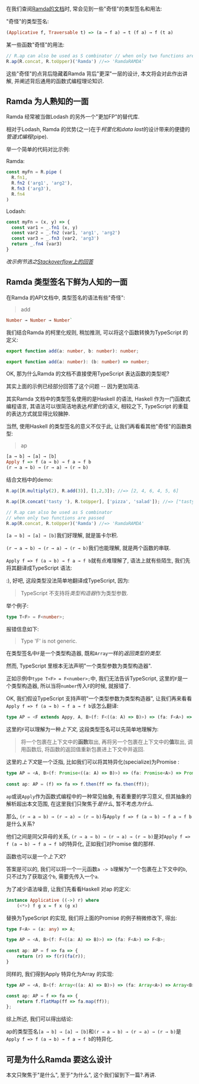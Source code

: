 在我们查阅[Ramda的文档](https://ramdajs.com/docs/)时, 常会见到一些"奇怪"的类型签名和用法:

"奇怪"的类型签名:  
```haskell
(Applicative f, Traversable t) => (a → f a) → t (f a) → f (t a)
```

某一些函数"奇怪"的用法:
```javascript
// R.ap can also be used as S combinator // when only two functions are passed 
R.ap(R.concat, R.toUpper)('Ramda') //=> 'RamdaRAMDA'
```

这些"奇怪"的点背后隐藏着Ramda 背后"更深"一层的设计, 本文将会对此作出讲解, 并阐述背后通用的函数式编程理论知识.

## Ramda 为人熟知的一面

Ramda 经常被当做Lodash 的另外一个"更加FP"的替代库.

相对于Lodash, Ramda 的优势(之一)在于*柯里化*和*data last*的设计带来的便捷的*管道式编程*(pipe).

举一个简单的代码对比示例:

Ramda: 
```javascript
const myFn = R.pipe (
  R.fn1,
  R.fn2 ('arg1', 'arg2'),
  R.fn3 ('arg3'),
  R.fn4
)
```

Lodash:
```javascript
const myFn = (x, y) => {
  const var1 = _.fn1 (x, y)
  const var2 = _.fn2 (var1, 'arg1', 'arg2')
  const var3 = _.fn3 (var2, 'arg3')
  return _.fn4 (var3)
}
```

*改示例节选之[Stackoverflow上的回答](https://stackoverflow.com/a/71403954/6592925)*

## Ramda 类型签名下鲜为人知的一面

在Ramda 的API文档中, 类型签名的语法有些"奇怪":

> add
```haskell
Number → Number → Number`
```

我们结合Ramda 的柯里化规则, 稍加推测, 可以将这个函数转换为TypeScript 的定义:

```TypeScript
export function add(a: number, b: number): number;

export function add(a: number): (b: number) => number;
```

OK, 那为什么Ramda 的文档不直接使用TypeScript 表达函数的类型呢?

其实上面的示例已经部分回答了这个问题 -- 因为更加简洁.

其实Ramda 文档中的类型签名使用的是Haskell 的语法, Haskell 作为一门函数式编程语言, 其语法可以很简洁地表达*柯里化*的语义, 相较之下, TypeScript 的重载的表达方式就显得比较臃肿.

当然, 使用Haskell 的类型签名的意义不仅于此, 让我们再看看其他"奇怪"的函数类型:

> ap
```haskell
[a → b] → [a] → [b]
Apply f => f (a → b) → f a → f b
(r → a → b) → (r → a) → (r → b)
```

结合文档中的demo:

```javascript
R.ap([R.multiply(2), R.add(3)], [1,2,3]); //=> [2, 4, 6, 4, 5, 6]

R.ap([R.concat('tasty '), R.toUpper], ['pizza', 'salad']); //=> ["tasty pizza", "tasty salad", "PIZZA", "SALAD"] 

// R.ap can also be used as S combinator 
// when only two functions are passed 
R.ap(R.concat, R.toUpper)('Ramda') //=> 'RamdaRAMDA'
```

`[a → b] → [a] → [b]`我们好理解, 就是笛卡尔积.

`(r → a → b) → (r → a) → (r → b)`我们也能理解, 就是两个函数的串联.

`Apply f => f (a → b) → f a → f b`就有点难理解了, 语法上就有些陌生, 我们先将其翻译成TypeScript 语法:

:), 好吧, 这段类型没法简单地翻译成TypeScript, 因为:

> TypeScript 不支持将*类型构造器*作为类型参数.

举个例子:

```TypeScript
type T<F> = F<number>;
```

报错信息如下:

> Type 'F' is not generic.

在类型签名中`F`是一个类型构造器, 既和`Array`一样的*返回类型的类型*.

然而, TypeScript 里根本无法声明"一个类型参数为类型构造器".

正如示例中`type T<F> = F<number>;`中, 我们无法告诉TypeScript, 这里的`F`是一个类型构造器, 所以当将`number`传入`F`的时候, 就报错了.

OK, 我们假设TypeScript 支持声明"一个类型参数为类型构造器", 让我们再来看看`Apply f => f (a → b) → f a → f b`该怎么翻译:

```TypeScript
type AP = <F extends Appy, A, B>(f: F<((a: A) => B)>) => (fa: F<A>) => F<B>;
```

这里的`F`可以理解为一种*上下文*, 这段类型签名可以先简单地理解为:

> 将一个包裹在上下文中的**函数**取出, 再将另一个包裹在上下文中的**值**取出, 
> 调用函数后, 将函数的返回值重新包裹进上下文中并返回.

这里的*上下文*是一个泛指, 比如我们可以将其特异化(specialize)为Promise :

```TypeScript
type AP = <A, B>(f: Promise<((a: A) => B)>) => (fa: Promise<A>) => Promise<B>;  
  
const ap: AP = (f) => fa => f.then(ff => fa.then(ff));
```

`ap`或说`Apply`作为函数式编程中的一种常见抽象, 有着重要的学习意义, 但其抽象的解析超出本文范围, 在这里我们只聚焦于*是什么*, 暂不考虑*为什么*.

那么, `(r → a → b) → (r → a) → (r → b)`与`Apply f => f (a → b) → f a → f b`是什么关系?

他们之间是同父异母的关系, `(r → a → b) → (r → a) → (r → b)`是对`Apply f => f (a → b) → f a → f b`的特异化, 正如我们对Promise 做的那样.

函数也可以是一个*上下文*?

答案是可以的, 我们可以将一个一元函数`a -> b`理解为"一个包裹在上下文中的`b`, 只不过为了获取这个`b`, 需要先传入一个`a`.

为了减少语法噪音, 让我们先看看Haskell 对ap 的定义:

```haskell
instance Applicative ((->) r) where
    (<*>) f g x = f x (g x)
```

替换为TypeScript 的实现, 我们将上面的Promise 的例子稍微修改下, 得出:

```TypeScript
type F<A> = (a: any) => A;

type AP = <A, B>(f: F<((a: A) => B)>) => (fa: F<A>) => F<B>;  
  
const ap: AP = f => fa => {  
    return (r) => f(r)(fa(r));  
}
```

同样的, 我们得到Apply 特异化为Array 的实现:

```TypeScript
type AP = <A, B>(f: Array<((a: A) => B)>) => (fa: Array<A>) => Array<B>;

const ap: AP = f => fa => {
	return f.flatMap(ff => fa.map(ff));
};
```

综上所述, 我们可以得出结论:

ap的类型签名`[a → b] → [a] → [b]`和`(r → a → b) → (r → a) → (r → b)`是`Apply f => f (a → b) → f a → f b`的特异化.

##  可是为什么Ramda 要这么设计

本文只聚焦于"是什么", 至于"为什么", 这个我们留到下一篇?.再讲. 